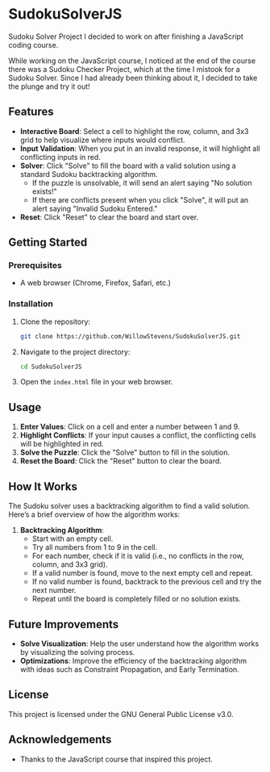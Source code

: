 # SudokuSolverJS

Sudoku Solver Project I decided to work on after finishing a JavaScript coding course.

While working on the JavaScript course, I noticed at the end of the course there was a Sudoku Checker Project, which at the time I mistook for a Sudoku Solver. Since I had already been thinking about it, I decided to take the plunge and try it out!

## Features

- **Interactive Board**: Select a cell to highlight the row, column, and 3x3 grid to help visualize where inputs would conflict.
- **Input Validation**: When you put in an invalid response, it will highlight all conflicting inputs in red.
- **Solver**: Click "Solve" to fill the board with a valid solution using a standard Sudoku backtracking algorithm.
  - If the puzzle is unsolvable, it will send an alert saying "No solution exists!"
  - If there are conflicts present when you click "Solve", it will put an alert saying "Invalid Sudoku Entered."
- **Reset**: Click "Reset" to clear the board and start over.

## Getting Started

### Prerequisites

- A web browser (Chrome, Firefox, Safari, etc.)

### Installation

1. Clone the repository:
    ```bash
    git clone https://github.com/WillowStevens/SudokuSolverJS.git
    ```
2. Navigate to the project directory:
    ```bash
    cd SudokuSolverJS
    ```
3. Open the `index.html` file in your web browser.

## Usage

1. **Enter Values**: Click on a cell and enter a number between 1 and 9.
2. **Highlight Conflicts**: If your input causes a conflict, the conflicting cells will be highlighted in red.
3. **Solve the Puzzle**: Click the "Solve" button to fill in the solution.
4. **Reset the Board**: Click the "Reset" button to clear the board.

## How It Works

The Sudoku solver uses a backtracking algorithm to find a valid solution. Here’s a brief overview of how the algorithm works:

1. **Backtracking Algorithm**: 
    - Start with an empty cell.
    - Try all numbers from 1 to 9 in the cell.
    - For each number, check if it is valid (i.e., no conflicts in the row, column, and 3x3 grid).
    - If a valid number is found, move to the next empty cell and repeat.
    - If no valid number is found, backtrack to the previous cell and try the next number.
    - Repeat until the board is completely filled or no solution exists.

## Future Improvements

- **Solve Visualization**: Help the user understand how the algorithm works by visualizing the solving process.
- **Optimizations**: Improve the efficiency of the backtracking algorithm with ideas such as Constraint Propagation, and Early Termination.

## License

This project is licensed under the GNU General Public License v3.0.

## Acknowledgements

- Thanks to the JavaScript course that inspired this project.

